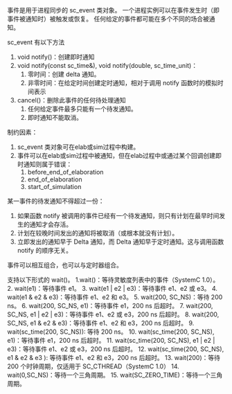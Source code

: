 事件是用于进程同步的 sc_event 类对象。
一个进程实例可以在事件发生时（即事件被通知时）被触发或恢复。
任何给定的事件都可能在多个不同的场合被通知。

sc_event 有以下方法

1. void notify()：创建即时通知
2. void notify(const sc_time&), void notify(double, sc_time_unit)：
    1. 零时间：创建 delta 通知。
    2. 非零时间：在给定时间创建定时通知，相对于调用 notify 函数时的模拟时间表示
3. cancel()：删除此事件的任何待处理通知
    1. 任何给定事件最多只能有一个待发通知。
    2. 即时通知不能取消。

制约因素：

1. sc_event 类对象可在elab或sim过程中构建。
2. 事件可以在elab或sim过程中被通知，但在elab过程中或通过某个回调创建即时通知则属于错误：
    1. before_end_of_elaboration
    2. end_of_elaboration
    3. start_of_simulation

某一事件的待发通知不得超过一份：

1. 如果函数 notify 被调用的事件已经有一个待发通知，则只有计划在最早时间发生的通知才会存活。
2. 计划在较晚时间发出的通知将被取消（或根本就没有计划）。
3. 立即发出的通知早于 Delta 通知，而 Delta 通知早于定时通知。这与调用函数 notify 的顺序无关。

事件可以相互组合，也可以与定时器组合。

支持以下形式的 wait()。
1.wait()：等待灵敏度列表中的事件（SystemC 1.0）。
2. wait(e1)：等待事件 e1。
3. wait(e1 | e2 | e3)：等待事件 e1、e2 或 e3。
4. wait(e1 & e2 & e3)：等待事件 e1、e2 和 e3。
5. wait(200, SC_NS)：等待 200 ns。
6. wait(200, SC_NS, e1)：等待事件 e1，200 ns 后超时。
7. wait(200, SC_NS, e1 | e2 | e3)：等待事件 e1、e2 或 e3，200 ns 后超时。
8. wait(200, SC_NS, e1 & e2 & e3)：等待事件 e1、e2 和 e3，200 ns 后超时。
9. wait(sc_time(200, SC_NS)): 等待 200 ns。
10. wait(sc_time(200, SC_NS), e1)：等待事件 e1，200 ns 后超时。
11. wait(sc_time(200, SC_NS), e1 | e2 | e3)：等待事件 e1、e2 或 e3，200 ns 后超时。
12. wait(sc_time(200, SC_NS), e1 & e2 & e3 ): 等待事件 e1、e2 和 e3，200 ns 后超时。
13. wait(200)：等待 200 个时钟周期，仅适用于 SC_CTHREAD（SystemC 1.0）
14. wait(0,SC_NS)：等待一个三角周期。
15. wait(SC_ZERO_TIME)：等待一个三角周期。